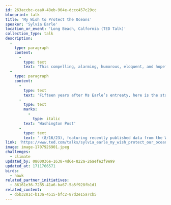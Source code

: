 ```yaml
---
id: 263accbc-caa0-48eb-964e-dccc457c29cc
blueprint: talk
title: 'My Wish to Protect the Oceans'
speaker: 'Sylvia Earle'
location_or_event: 'Long Beach, Calfornia (TED Talk)'
collection_type: talk
description:
  -
    type: paragraph
    content:
      -
        type: text
        text: 'This compelling, alarming, humorous, eloquent, and hopeful presentation in Long Beach, California in 2009 by oceanographer Sylvia Earle becomes ever more relevant to our lives with every day that passes.'
  -
    type: paragraph
    content:
      -
        type: text
        text: 'Fifteen years after Ms Earle’s entreaty, here is the state of Earth’s water supplies, as delineated in the '
      -
        type: text
        marks:
          -
            type: italic
        text: 'Washington Post'
      -
        type: text
        text: ' (8/16/23), featuring recently published data from the World Resources Institute. Water stress now covers the planet.'
link: 'https://www.ted.com/talks/sylvia_earle_my_wish_protect_our_oceans'
image: image-1707926901.jpeg
challenges:
  - climate
updated_by: 0800036e-1638-4d6e-822a-26aefe2f9e99
updated_at: 1711766571
birds:
  - hawk
related_partner_initiatives:
  - 86161e36-7285-41a6-ba67-5a5f928fb1d1
related_content:
  - d5b3281c-b13a-4515-bfc2-87d2e15a7cb5
---
```

